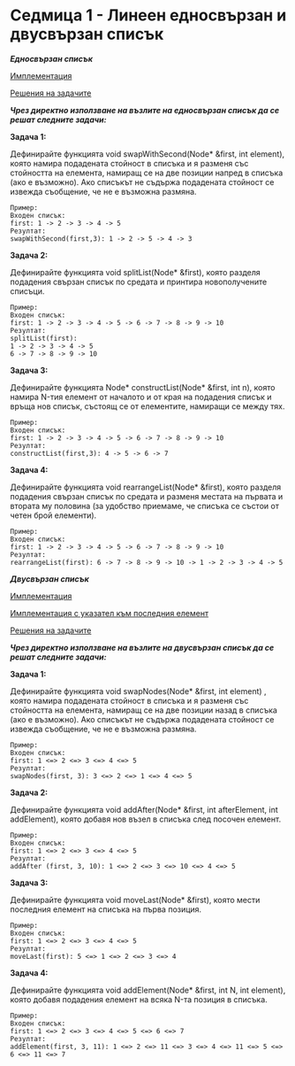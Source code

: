 # Седмица 1 - Линеен едносвързан и двусвързан списък

***Едносвързан списък***

[Имплементация](https://github.com/DenitsaStoianova/Data-Structures-and-Algorithms/tree/main/Week01/SinglyLinkedList-Implementation)

[Решения на задачите](https://github.com/DenitsaStoianova/Data-Structures-and-Algorithms/tree/main/Week01/SinglyLinkedList-Tasks)

***Чрез директно използване на възлите на едносвързан списък да се решат следните задачи:***

**Задача 1:** 

Дефинирайте функцията void swapWithSecond(Node* &first, int element), която намира подадената стойност в списъка и я разменя със стойността на елемента, намиращ се на две позиции напред в списъка (ако е възможно). Ако списъкът не съдържа подадената стойност се извежда съобщение, че не е възможна размяна.

```
Пример:
Входен списък: 
first: 1 -> 2 -> 3 -> 4 -> 5
Резултат:
swapWithSecond(first,3): 1 -> 2 -> 5 -> 4 -> 3
```

**Задача 2:** 

Дефинирайте функцията void splitList(Node* &first), която разделя подадения свързан списък по средата и принтира новополучените списъци.

```
Пример:
Входен списък: 
first: 1 -> 2 -> 3 -> 4 -> 5 -> 6 -> 7 -> 8 -> 9 -> 10
Резултат:
splitList(first): 
1 -> 2 -> 3 -> 4 -> 5
6 -> 7 -> 8 -> 9 -> 10
```

**Задача 3:** 

Дефинирайте функцията Node* constructList(Node* &first, int n), която намира N-тия елемент от началото и от края на подадения списък и връща нов списък, състоящ се от елементите, намиращи се между тях.

```
Пример:
Входен списък: 
first: 1 -> 2 -> 3 -> 4 -> 5 -> 6 -> 7 -> 8 -> 9 -> 10
Резултат:
constructList(first,3): 4 -> 5 -> 6 -> 7
```

**Задача 4:** 

Дефинирайте функцията void rearrangeList(Node* &first), която разделя подадения свързан списък по средата и разменя местата на първата и втората му половина (за удобство приемаме, че списъка се състои от четен брой елементи).

```
Пример:
Входен списък: 
first: 1 -> 2 -> 3 -> 4 -> 5 -> 6 -> 7 -> 8 -> 9 -> 10
Резултат:
rearrangeList(first): 6 -> 7 -> 8 -> 9 -> 10 -> 1 -> 2 -> 3 -> 4 -> 5
```

***Двусвързан списък***

[Имплементация](https://github.com/DenitsaStoianova/Data-Structures-and-Algorithms/tree/main/Week01/DoublyLinkedList-Implementation)

[Имплементация с указател към последния елемент](https://github.com/DenitsaStoianova/Data-Structures-and-Algorithms/tree/main/Week01/DoublyLinkedList-LastPointerImplementation)

[Решения на задачите](https://github.com/DenitsaStoianova/Data-Structures-and-Algorithms/tree/main/Week01/DoublyLinkedList-Tasks)

***Чрез директно използване на възлите на двусвързан списък да се решат следните задачи:***

**Задача 1:** 

Дефинирайте функцията void swapNodes(Node* &first, int element) , която намира подадената стойност в списъка и я разменя със стойността на елемента, намиращ се на две позиции назад в списъка (ако е възможно). Ако списъкът не съдържа подадената стойност се извежда съобщение, че не е възможна размяна.

```
Пример:
Входен списък: 
first: 1 <=> 2 <=> 3 <=> 4 <=> 5 
Резултат:
swapNodes(first, 3): 3 <=> 2 <=> 1 <=> 4 <=> 5
```

**Задача 2:**

Дефинирайте функцията void addAfter(Node* &first, int afterElement, int addElement), която добавя нов възел в списъка след посочен елемент.

```
Пример:
Входен списък: 
first: 1 <=> 2 <=> 3 <=> 4 <=> 5 
Резултат:
addAfter (first, 3, 10): 1 <=> 2 <=> 3 <=> 10 <=> 4 <=> 5
```

**Задача 3:**

Дефинирайте функцията void moveLast(Node* &first), която мести последния елемент на списъка на първа позиция.

```
Пример:
Входен списък: 
first: 1 <=> 2 <=> 3 <=> 4 <=> 5 
Резултат:
moveLast(first): 5 <=> 1 <=> 2 <=> 3 <=> 4 
```

**Задача 4:**

Дефинирайте функцията void addElement(Node* &first, int N, int element), която добавя подадения елемент на всяка N-та позиция в списъка.

```
Пример:
Входен списък: 
first: 1 <=> 2 <=> 3 <=> 4 <=> 5 <=> 6 <=> 7 
Резултат:
addElement(first, 3, 11): 1 <=> 2 <=> 11 <=> 3 <=> 4 <=> 11 <=> 5 <=> 6 <=> 11 <=> 7 
```


